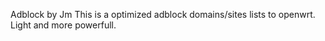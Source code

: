 Adblock by Jm
This is a optimized adblock domains/sites lists to openwrt. Light and more powerfull.

